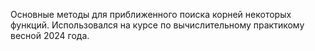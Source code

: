 Основные методы для приближенного поиска корней некоторых функций. Использовался на курсе по вычислительному практикому весной 2024 года.

